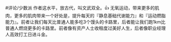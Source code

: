 #评论/少数派 
作者这水平，放古代，叫文武双全。👍
无氧运动，带来更多的肌肉，更多的肌肉带来一个好处是，提升每天的『静息基础代谢能力』和『运动燃脂能力』。前者让我们每天比普通人能多吃3个馒头的卡路里，后者能让我们跑1km比普通人燃烧更多的卡路里。前者像有资产人士收租度过美好人生，后者像职业经理人高效打工日进斗金。